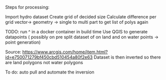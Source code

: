 Steps for processing: 


Import hydro dataset 
Create grid of decided size
Calculate difference per grid
vector-> geometry -> single to multi part to get list of polys again


TODO: run ^ in a docker container in build time
Use QGIS to generate datapoints ( possibly on pre split dataset of on land and on water points -> point generation) 

Source: https://www.arcgis.com/home/item.html?id=e750071279bf450cbd510454a80f2e63
Dataset is then inverted so there are land polygons not water polygons

To do: auto pull and automate the inversion 